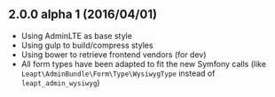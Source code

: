 2.0.0 alpha 1 (2016/04/01)
--------------------------

* Using AdminLTE as base style
* Using gulp to build/compress styles
* Using bower to retrieve frontend vendors (for dev)
* All form types have been adapted to fit the new Symfony calls (like ``Leapt\AdminBundle\Form\Type\WysiwygType`` instead of ``leapt_admin_wysiwyg``)
